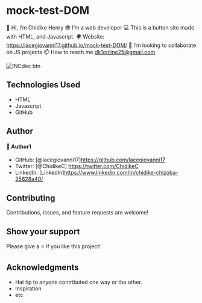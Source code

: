# mock-test-DOM
👋 Hi, I’m Chidike Henry 
😎 I’m a web developer 
💻 This is a button site made with HTML, and Javascript. 
🌍 Website: https://lacegiovanni17.github.io/mock-test-DOM/
💞️ I’m looking to collaborate on JS projects 
📫 How to reach me dk1online25@gmail.com

![INCdec btn](https://user-images.githubusercontent.com/30509335/192069238-f8096285-6ca2-430b-ab11-000ccdb63338.PNG)


## Technologies Used
* HTML
* Javascript
* GitHub

## Author

#### 👤 Author1
- GitHub: [@lacegiovanni17]https://github.com/lacegiovanni17
- Twitter: [@ChidikeC] https://twitter.com/ChidikeC
- LinkedIn: [LinkedIn]https://www.linkedin.com/in/chidike-chizoba-25628a40/

## Contributing 
Contributions, issues, and feature requests are welcome!

## Show your support
Please give a ⭐️ if you like this project! 

## Acknowledgments
- Hat tip to anyone contributed one way or the other.
- Inspiration
- etc
